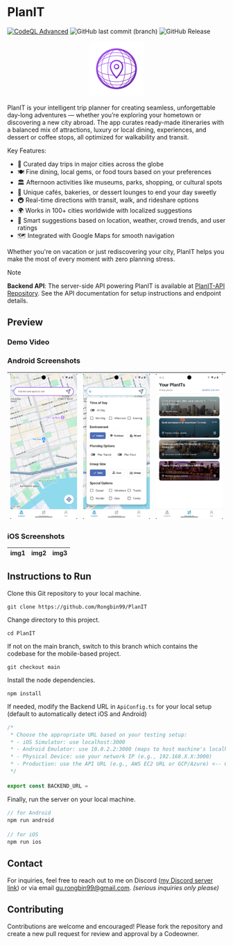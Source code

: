 # PlanIT

[![CodeQL Advanced](https://github.com/Rongbin99/PlanIT/actions/workflows/codeql.yml/badge.svg?branch=main)](https://github.com/Rongbin99/PlanIT/actions/workflows/codeql.yml)
![GitHub last commit (branch)](https://img.shields.io/github/last-commit/Rongbin99/PlanIT/main)
![GitHub Release](https://img.shields.io/github/v/release/Rongbin99/PlanIT?style=flat)

<div align="center">
    <img src="https://github.com/Rongbin99/PlanIT/blob/main/assets/images/planit_logo.png" alt="PlanIT Logo" width="128" height="128"/>
</div>

PlanIT is your intelligent trip planner for creating seamless, unforgettable day-long adventures — whether you’re exploring your hometown or discovering a new city abroad. The app curates ready-made itineraries with a balanced mix of attractions, luxury or local dining, experiences, and dessert or coffee stops, all optimized for walkability and transit.

Key Features:

- 🎯 Curated day trips in major cities across the globe
- 🍽️ Fine dining, local gems, or food tours based on your preferences
- 🏛️ Afternoon activities like museums, parks, shopping, or cultural spots
- 🍰 Unique cafés, bakeries, or dessert lounges to end your day sweetly
- 🚇 Real-time directions with transit, walk, and rideshare options
- 🌍 Works in 100+ cities worldwide with localized suggestions
- 🤖 Smart suggestions based on location, weather, crowd trends, and user ratings
- 🗺️ Integrated with Google Maps for smooth navigation

Whether you're on vacation or just rediscovering your city, PlanIT helps you make the most of every moment with zero planning stress.

> [!NOTE]
> **Backend API**: The server-side API powering PlanIT is available at [PlanIT-API Repository](https://github.com/Rongbin99/PlanIT-API). See the API documentation for setup instructions and endpoint details.

## Preview

### Demo Video



### Android Screenshots

| ![Home Screenshot Android](https://github.com/Rongbin99/PlanIT/blob/main/assets/readme/Screenshot_1754568740.png) | ![Options Dropdown Screenshot Android](https://github.com/Rongbin99/PlanIT/blob/main/assets/readme/Screenshot_1754568745.png) | ![History Screenshot Android](https://github.com/Rongbin99/PlanIT/blob/main/assets/readme/Screenshot_1754568751.png) |
| ---- | ---- | ---- |

### iOS Screenshots

| img1 | img2 | img3 |
| ---- | ---- | ---- |

## Instructions to Run

Clone this Git repository to your local machine.

```
git clone https://github.com/Rongbin99/PlanIT
```

Change directory to this project.

```
cd PlanIT
```

If not on the main branch, switch to this branch which contains the codebase for the mobile-based project.

```
git checkout main
```

Install the node dependencies.

```
npm install
```

If needed, modify the Backend URL in `ApiConfig.ts` for your local setup (default to automatically detect iOS and Android)

```ts
/*
 * Choose the appropriate URL based on your testing setup:
 * - iOS Simulator: use localhost:3000 
 * - Android Emulator: use 10.0.2.2:3000 (maps to host machine's localhost)
 * - Physical Device: use your network IP (e.g., 192.168.X.X:3000)
 * - Production: use the API URL (e.g., AWS EC2 URL or GCP/Azure) <-- COMING SOON
 */

export const BACKEND_URL =
```

Finally, run the server on your local machine.

```ts
// for Android
npm run android

// for iOS
npm run ios
```

## Contact

For inquiries, feel free to reach out to me on Discord ([my Discord server link](discord.gg/3ExWbX2AXf)) or via email gu.rongbin99@gmail.com. *(serious inquiries only please)*

## Contributing

Contributions are welcome and encouraged! Please fork the repository and create a new pull request for review and approval by a Codeowner.

